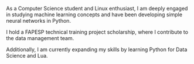 As a Computer Science student and Linux enthusiast, I am deeply engaged in studying machine learning concepts and have been developing simple neural networks in Python.

I hold a FAPESP technical training project scholarship, where I contribute to the data management team.

Additionally, I am currently expanding my skills by learning Python for Data Science and Lua.
